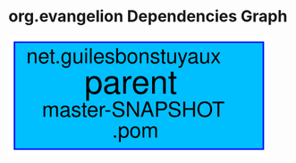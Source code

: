 org.evangelion Dependencies Graph
=================

![Image](images/dependency-graph-full.svg "graph-full")
